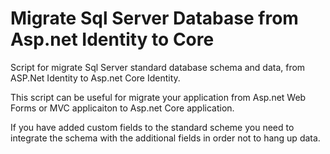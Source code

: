 # Migrate Sql Server Database from Asp.net Identity to Core

Script for migrate Sql Server standard database schema and data, from ASP.Net Identity to Asp.net Core Identity.

This script can be useful for migrate your application from Asp.net Web Forms or MVC applicaiton to Asp.net Core application. 

If you have added custom fields to the standard scheme you need to integrate the schema with the additional fields in order not to hang up data.
